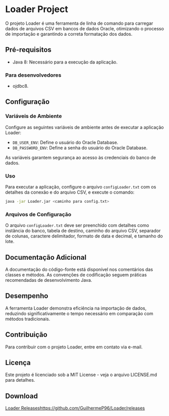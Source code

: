 # Loader Project
 
O projeto Loader é uma ferramenta de linha de comando para carregar dados de arquivos CSV em bancos de dados Oracle, otimizando o processo de importação e garantindo a correta formatação dos dados.
 
## Pré-requisitos
 
- Java 8: Necessário para a execução da aplicação.
 
### Para desenvolvedores
 
- ojdbc8.
 
## Configuração
 
### Variáveis de Ambiente
 
Configure as seguintes variáveis de ambiente antes de executar a aplicação Loader:
 
- `DB_USER_ENV`: Define o usuário do Oracle Database.
- `DB_PASSWORD_ENV`: Define a senha do usuário do Oracle Database.
 
As variáveis garantem segurança ao acesso às credenciais do banco de dados.
 
### Uso
 
Para executar a aplicação, configure o arquivo `configLoader.txt` com os detalhes da conexão e do arquivo CSV, e execute o comando:
 
```bash
java -jar Loader.jar <caminho para config.txt>
```
 
### Arquivos de Configuração
 
O arquivo `configLoader.txt` deve ser preenchido com detalhes como instância do banco, tabela de destino, caminho do arquivo CSV, separador de colunas, caractere delimitador, formato de data e decimal, e tamanho do lote.
 
## Documentação Adicional
 
A documentação do código-fonte está disponível nos comentários das classes e métodos. As convenções de codificação seguem práticas recomendadas de desenvolvimento Java.
 
## Desempenho
 
A ferramenta Loader demonstra eficiência na importação de dados, reduzindo significativamente o tempo necessário em comparação com métodos tradicionais.
 
## Contribuição
 
Para contribuir com o projeto Loader, entre em contato via e-mail.
 
## Licença
 
Este projeto é licenciado sob a MIT License - veja o arquivo LICENSE.md para detalhes.
 
## Download
 
[Loader Releases](https://github.com/GuilhermeP96/Loader/releases)https://github.com/GuilhermeP96/Loader/releases
